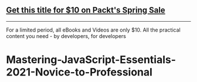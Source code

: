 ## [Get this title for $10 on Packt's Spring Sale](https://www.packt.com/V18134?utm_source=github&utm_medium=packt-github-repo&utm_campaign=spring_10_dollar_2022)
-----
For a limited period, all eBooks and Videos are only $10. All the practical content you need \- by developers, for developers

# Mastering-JavaScript-Essentials-2021-Novice-to-Professional